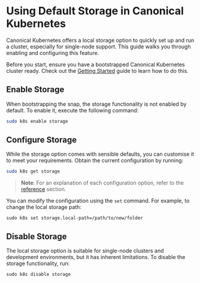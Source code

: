 # Using Default Storage in Canonical Kubernetes

Canonical Kubernetes offers a local storage option to quickly set up and run a cluster, especially for single-node support. This guide walks you through enabling and configuring this feature.

Before you start, ensure you have a bootstrapped Canonical Kubernetes cluster ready.
Check out the [Getting Started](https://github.com/canonical/k8s-snap/blob/main/docs/src/tutorial/getting-started.md) guide to learn how to do this.

## Enable Storage
When bootstrapping the snap, the storage functionality is not enabled by default. To enable it, execute the following command:

```sh
sudo k8s enable storage
```

## Configure Storage
While the storage option comes with sensible defaults, you can customise it to meet your requirements. Obtain the current configuration by running:

```sh
sudo k8s get storage
```

> **Note**: For an explanation of each configuration option, refer to the [reference](#TODO) section. 

You can modify the configuration using the `set` command. For example, to change the local storage path:

```
sudo k8s set storage.local-path=/path/to/new/folder
```

## Disable Storage
The local storage option is suitable for single-node clusters and development environments, but it has inherent limitations. 
To disable the storage functionality, run:

```
sudo k8s disable storage
```
